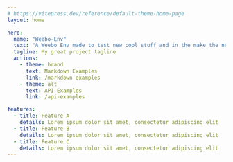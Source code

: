 ```yaml
---
# https://vitepress.dev/reference/default-theme-home-page
layout: home

hero:
  name: "Weebo-Env"
  text: "A Weebo Env made to test new cool stuff and in the make the next Gen WeeboGitOps env"
  tagline: My great project tagline
  actions:
    - theme: brand
      text: Markdown Examples
      link: /markdown-examples
    - theme: alt
      text: API Examples
      link: /api-examples

features:
  - title: Feature A
    details: Lorem ipsum dolor sit amet, consectetur adipiscing elit
  - title: Feature B
    details: Lorem ipsum dolor sit amet, consectetur adipiscing elit
  - title: Feature C
    details: Lorem ipsum dolor sit amet, consectetur adipiscing elit
---
```


